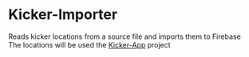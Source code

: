 # Kicker-Importer

Reads kicker locations from a source file and imports them to Firebase
<br/>
The locations will be used the [Kicker-App](https://github.com/frankbo/kicker-app) project